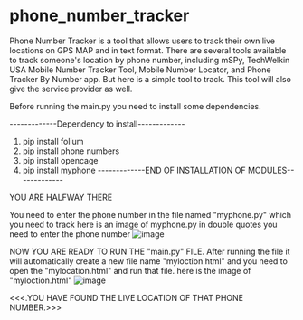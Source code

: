 # phone_number_tracker
Phone Number Tracker is a tool that allows users to track their own live locations on GPS MAP and in text format. There are several tools available to track someone's location by phone number, including mSPy, TechWelkin USA Mobile Number Tracker Tool, Mobile Number Locator, and Phone Tracker By Number app. But here is a simple tool to track. This tool will also give the service provider as well.


Before running the main.py you need to install some dependencies.

-------------Dependency to install-------------
1. pip install folium
2. pip install phone numbers
3. pip install opencage
4. pip install myphone
-------------END OF INSTALLATION OF MODULES-------------


YOU ARE HALFWAY THERE

You need to enter the phone number in the file named "myphone.py" which you need to track
  here is an image of myphone.py in double quotes you need to enter the phone number
    ![image](https://github.com/CodeAndDevlop/phone_number_tracker/assets/110615814/6f80342d-d5bc-4d0a-8006-6721bab3d0fe)

NOW YOU ARE READY TO RUN THE "main.py" FILE. After running the file it will automatically create a new file name "myloction.html" and you need to open the "mylocation.html" and run that file.
  here is the image of "myloction.html"
    ![image](https://github.com/CodeAndDevlop/phone_number_tracker/assets/110615814/4a5d2351-433a-48cc-b1fc-98cdaada7462)



<<<.YOU HAVE FOUND THE LIVE LOCATION OF THAT PHONE NUMBER.>>>
